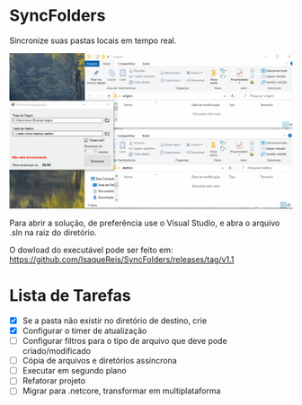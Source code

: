 # SyncFolders

Sincronize suas pastas locais em tempo real. 

![Alt text](syncfolders.gif?raw=true "Exemplo de uso")

Para abrir a solução, de preferência use o Visual Studio, e abra o arquivo .sln na raiz do diretório.

O dowload do executável pode ser feito em: https://github.com/IsaqueReis/SyncFolders/releases/tag/v1.1

Lista de Tarefas
===========================================

- [x] Se a pasta não existir no diretório de destino, crie 
- [x] Configurar o timer de atualização 
- [ ] Configurar filtros para o tipo de arquivo que deve pode criado/modificado
- [ ] Cópia de arquivos e diretórios assíncrona 
- [ ] Executar em segundo plano 
- [ ] Refatorar projeto
- [ ] Migrar para .netcore, transformar em multiplataforma
